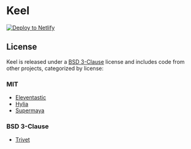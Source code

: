 # Keel

[![Deploy to Netlify](https://www.netlify.com/img/deploy/button.svg)](https://app.netlify.com/start/deploy?repository=https://github.com/bight/keel&stack=cms)

## License

Keel is released under a [BSD 3-Clause](LICENSE.md) license and includes code from other projects, categorized by license:

### MIT

- [Eleventastic](https://github.com/maxboeck/eleventastic)
- [Hylia](https://github.com/hankchizljaw/hylia/)
- [Supermaya](https://github.com/MadeByMike/supermaya/)

### BSD 3-Clause

- [Trivet](https://github.com/fluid-project/trivet/)
